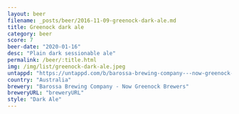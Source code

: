 ```yaml
---
layout: beer
filename: _posts/beer/2016-11-09-greenock-dark-ale.md
title: Greenock dark ale
category: beer
score: 7
beer-date: "2020-01-16"
desc: "Plain dark sessionable ale"
permalink: /beer/:title.html
img: /img/list/greenock-dark-ale.jpeg
untappd: "https://untappd.com/b/barossa-brewing-company---now-greenock-brewers-greenock-dark-ale/54708"
country: "Australia"
brewery: "Barossa Brewing Company - Now Greenock Brewers"
breweryURL: "breweryURL"
style: "Dark Ale"
---
```

